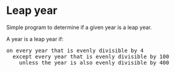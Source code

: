 # Leap year
Simple program to determine if a given year is a leap year.

A year is a leap year if:
<pre>
on every year that is evenly divisible by 4
  except every year that is evenly divisible by 100
    unless the year is also evenly divisible by 400
</pre>
